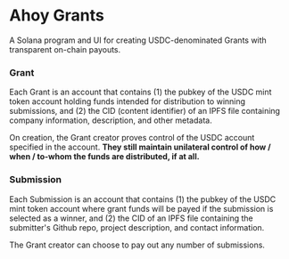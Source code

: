 # Ahoy Grants

A Solana program and UI for creating USDC-denominated Grants with transparent on-chain payouts. 

### Grant

Each Grant is an account that contains (1) the pubkey of the USDC mint token account holding funds intended for distribution to winning submissions, and (2) the CID (content identifier) of an IPFS file containing company information, description, and other metadata.

On creation, the Grant creator proves control of the USDC account specified in the account. **They still maintain unilateral control of how / when / to-whom the funds are distributed, if at all.** 

### Submission

Each Submission is an account that contains (1) the pubkey of the USDC mint token account where grant funds will be payed if the submission is selected as a winner, and (2) the CID of an IPFS file containing the submitter's Github repo, project description, and contact information.

The Grant creator can choose to pay out any number of submissions. 
